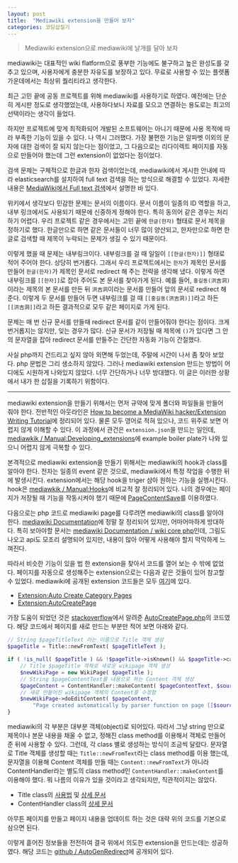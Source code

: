 ```yaml
---
layout: post
title:  "Mediawiki extension을 만들어 보자"
categories: 코딩삽질기
---
```


> Mediawiki extension으로 mediawiki에 날개를 달아 보자

mediawiki는 대표적인 wiki flatform으로 풍부한 기능에도 불구하고 높은 완성도를 갖추고 있으며, 사용자에게 충분한 자유도를 보장하고 있다. 무료로 사용할 수 있는 플렛폼 가운데에서는 최상위 퀄리티라고 생각한다.

최근 고민 끝에 공동 프로젝트를 위해 mediawiki를 사용하기로 하였다. 예전에는 단순히 게시판 정도로 생각했었는데, 사용하다보니 자료를 모으고 연결하는 용도로는 최고의 선택이라는 생각이 들었다.

하지만 프로젝트에 맞게 최적화되어 개발된 소프트웨어는 아니기 때문에 사용 목적에 따라 부족한 기능이 있을 수 있다. 나 역시 그러했다. 가장 불편한 기능은 알파벳 이외의 문자에 대한 검색이 잘 되지 않는다는 점이었고, 그 다음으로는 리다이렉트 페이지를 자동으로 만들어야 했는데 그런 extension이 없었다는 점이었다.

검색 문제는 구체적으로 한글과 한자 검색이었는데, mediawiki에서 게시한 안내에 따라 elasticsearch를 설치하여 full text 검색을 하는 방식으로 해결할 수 있었다. 자세한 내용은 [MediaWiki에서 Full text 검색](https://pinedance.github.io/blog/2018/08/07/full-text-search-on-mediawiki-with-cirrussearch-and-elasticsearch)에서 설명한 바 있다.

위키에서 생각보다 민감한 문제는 문서의 이름이다. 문서 이름이 일종의 ID 역할을 하고, 내부 링크에서도 사용되기 때문에 신중하게 정해야 한다. 특히 동의어 같은 경우는 처리하기 어렵다. 우리 프로젝트 같은 경우에서는 고민 끝에 `한글(한자)` 형태로 문서 제목을 정하기로 했다. 한글만으로 하면 같은 문서들이 너무 많이 양산되고, 한자만으로 하면 한글로 검색할 때 제목이 누락되는 문제가 생길 수 있기 때문이다.

이렇게 했을 때 문제는 내부링크이다. 내부링크를 걸 때 일일이 `[[한글(한자)]]` 형태로 적어 주어야 한다. 상당히 번거롭다. 그래서 우리 프로젝트에서는 `한자`가 제목인 문서를 만들어 `한글(한자)`가 제목인 문서로 redirect 해 주는 전략을 생각해 냈다. 이렇게 하면 내부링크를 `[[한자]]`로 잡아 주어도 본 문서를 찾아가게 된다. 예를 들어, `홍길동(洪吉洞)`이라는 제목의 본 문서를 만든 뒤 `洪吉洞`이라는 문서를 만들어 앞의 문서로 redirect 해 준다. 이렇게 두 문서를 만들어 두면 내부링크를 걸 때 `[[홍길동(洪吉洞)]]`라고 하든 `[[洪吉洞]]`라고 하든 결과적으로 모두 같은 페이지로 가게 된다.

문제는 매 번 신규 문서를 만들때 redirect 문서를 같이 만들어줘야 한다는 점이다. 크게 번거롭지는 않지만, 잊는 경우가 많다. 신규 문서가 저장될 때 제목에 `()`가 있다면 그 안의 문자열을 잡아 redirect 문서를 만들주는 간단한 자동화 기능이 간절했다.

사실 php까지 건드리고 싶지 않아 외면해 두었는데, 주말에 시간이 나서 좀 찾아 보았다. php 문법은 그리 생소하지 않았다. 그러나 mediawiki extension 만드는 방법이 어디에도 시원하게 나와있지 않았다. 너무 간단하거나 너무 방대했다. 이 글은 이러한 상황에서 내가 한 삽질을 기록하기 위함이다.

***

mediawiki extension을 만들기 위해서는 먼저 규약에 맞게 폴더와 파일들을 만들어 줘야 한다. 전반적인 아웃라인은 [How to become a MediaWiki hacker/Extension Writing Tutorial](https://www.mediawiki.org/wiki/How_to_become_a_MediaWiki_hacker/Extension_Writing_Tutorial)에 정리되어 있다. 물론 모두 영어로 적혀 있으나, 코드 위주로 보면 어렵지 않게 이해할 수 있다. 이 과정에서 관건은 `extension.json`을 만드는 일인데, [mediawkik / Manual:Developing_extensions](https://www.mediawiki.org/wiki/Manual:Developing_extensions)에 example boiler plate가 나와 있으니 어렵지 않게 극복할 수 있다.

본격적으로 mediawiki extension을 만들기 위해서는 mediawiki의 hook과 class를 알아야 한다. 전자는 일종의 event 같은 것으로, mediawiki에서 특정 작업을 수행한 뒤에 발생시킨다. extension에서는 해당 hook을 triger 삼아 원하는 기능을 실행시킨다. hook은 [mediawkik / Manual:Hooks](https://www.mediawiki.org/wiki/Manual:Hooks)에 비교적 잘 정리되어 있다. 나의 경우에는 페이지가 저장될 때 기능을 작동시켜야 했기 때문에 [PageContentSave](https://www.mediawiki.org/wiki/Manual:Hooks/PageContentSave)를 이용하였다.

다음으로는 php 코드로 mediawiki page를 다루려면 mediawiki의 class를 알아야 한다. [mediawiki Documentation](https://doc.wikimedia.org/)에 정말 잘 정리되어 있지만, 어마어마하게 방대하다. 특히 보아야할 문서는 [mediawiki Documentation / wiki core php](https://doc.wikimedia.org/mediawiki-core/master/php/)인데, 그림도 나오고 api도 모조리 설명되어 있지만, 내용이 많아 어떻게 사용해야 할지 막막하게 느껴진다.

따라서 비슷한 기능이 있을 법 한 extension을 찾아서 코드를 열어 보는 수 밖에 없었다. 페이지를 자동으로 생성해주는 extension으로는 다음과 같은 것들이 있어 참고할 수 있었다. mediawiki에 공개된 extension 코드들은 모두 [여기](https://gerrit.wikimedia.org)에 있다.

* [Extension:Auto Create Category Pages](https://www.mediawiki.org/wiki/Extension:Auto_Create_Category_Pages)
* [Extension:AutoCreatePage](https://www.mediawiki.org/wiki/Extension:AutoCreatePage)

가장 도움이 되었던 것은 [stackoverflow](https://stackoverflow.com/a/31277944)에서 알려준 [AutoCreatePage.php](https://goo.gl/X29A5v)의 코드였다. 해당 코드에서 페이지를 새로 만드는 부분만 적어 보면 아래와 같다.

```php
// String $pageTitleText 라는 이름으로 Title 객체 생성
$pageTitle = Title::newFromText( $pageTitleText );

if ( !is_null( $pageTitle ) && !$pageTitle->isKnown() && $pageTitle->canExist() ){
	// Title $pageTitle 객체로 새로운 wikipage 객체 생성
	$newWikiPage = new WikiPage( $pageTitle );
	// String $pageContentText를 내용으로 하는 Content 객체 생성
	$pageContent = ContentHandler::makeContent( $pageContentText, $sourceTitle );
	// 새로 만들어진 wikipage 객체의 Content를 수정함
	$newWikiPage->doEditContent( $pageContent,
		"Page created automatically by parser function on page [[$sourceTitleText]]" ); //TODO i18n
}
```

mediawiki의 각 부분은 대부분 객체(object)로 되어있다. 따라서 그냥 string 만으로 제목이나 본문 내용을 채울 수 없고, 정해진 class method를 이용해서 객체로 만들어 준 뒤에 사용할 수 있다. 그런데, 각 class 별로 생성하는 방식이 조금씩 달랐다. 문자열로 Title 객체를 생성할 때는 `Title::newFromText`라는 class method를 이용 했는데, 문자열을 이용해 Content 객체를 만들 때는 `Content::newFromText`가 아니라 ContentHandler라는 별도의 class method인 `ContentHandler::makeContent`를 이용해야 했다. 뭐 나름의 이유가 있을 것이라고 생각되지만, 직관적이지는 않았다.

* Title class의 [사용법](https://www.mediawiki.org/wiki/Manual:Title.php) 및 [상세 문서](https://doc.wikimedia.org/mediawiki-core/master/php/classTitle.html)
* ContentHandler class의 [상세 문서](https://doc.wikimedia.org/mediawiki-core/master/php/classContentHandler.html)

아무튼 페이지를 만들고 페이지 내용을 업데이트 하는 것은 대략 위의 코드를 기본으로 삼으면 된다.

이렇게 흩어진 정보들을 전전하여 결국 위에서 의도한 extension을 만드는데는 성공하였다. 해당 코드는 [github / AutoGenRedirect](https://github.com/pinedance/AutoGenRedirect)에 공개되어 있다.
